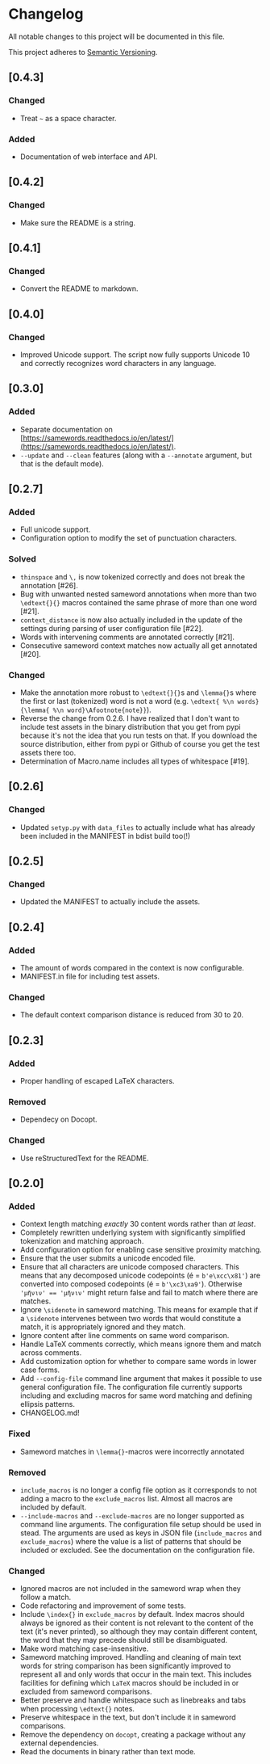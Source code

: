 # Changelog
All notable changes to this project will be documented in this file.

This project adheres to [Semantic Versioning](http://semver.org/spec/v2.0.0.html).

## [0.4.3]
### Changed
- Treat `~` as a space character.

### Added
- Documentation of web interface and API.

## [0.4.2]
### Changed
- Make sure the README is a string.

## [0.4.1]
### Changed
- Convert the README to markdown.

## [0.4.0]
### Changed
- Improved Unicode support. The script now fully supports Unicode 10 and
  correctly recognizes word characters in any language.

## [0.3.0]
### Added
- Separate documentation on
  [https://samewords.readthedocs.io/en/latest/](https://samewords.readthedocs.io/en/latest/).
- ``--update`` and ``--clean`` features (along with a ``--annotate`` argument,
  but that is the default mode).


## [0.2.7]
### Added
- Full unicode support.
- Configuration option to modify the set of punctuation characters.

### Solved
- `thinspace` and `\,` is now tokenized correctly and does not break the
  annotation [#26].
- Bug with unwanted nested sameword annotations when more than two `\edtext{}{}`
  macros contained the same phrase of more than one word [#21].
- `context_distance` is now also actually included in the update of the settings
  during parsing of user configuration file [#22].
- Words with intervening comments are annotated correctly [#21].
- Consecutive sameword context matches now actually all get annotated [#20].

### Changed
- Make the annotation more robust to `\edtext{}{}`s and `\lemma{}`s where the
  first or last (tokenized) word is not a word (e.g. `\edtext{ %\n
  words}{\lemma{ %\n word}\Afootnote{note}}`).
- Reverse the change from 0.2.6. I have realized that I don't want to include
  test assets in the binary distribution that you get from pypi because it's not
  the idea that you run tests on that. If you download the source distribution,
  either from pypi or Github of course you get the test assets there too.
- Determination of Macro.name includes all types of whitespace [#19].

## [0.2.6]
### Changed
- Updated `setyp.py` with `data_files` to actually include what has already been
  included in the MANIFEST in bdist build too(!)

## [0.2.5]
### Changed
- Updated the MANIFEST to actually include the assets.

## [0.2.4]
### Added
- The amount of words compared in the context is now configurable.
- MANIFEST.in file for including test assets.

### Changed
- The default context comparison distance is reduced from 30 to 20.

## [0.2.3]
### Added
- Proper handling of escaped LaTeX characters.

### Removed
- Dependecy on Docopt.

### Changed
- Use reStructuredText for the README.

## [0.2.0]
### Added
- Context length matching *exactly* 30 content words rather than *at least*.
- Completely rewritten underlying system with significantly simplified
  tokenization and matching approach.
- Add configuration option for enabling case sensitive proximity matching.
- Ensure that the user submits a unicode encoded file.
- Ensure that all characters are unicode composed characters. This means that
  any decomposed unicode codepoints (é = `b'e\xcc\x81'`) are converted into
  composed codepoints (é = `b'\xc3\xa9'`). Otherwise `'μῆνιν' == 'μῆνιν'` might
  return false and fail to match where there are matches.
- Ignore `\sidenote` in sameword matching. This means for example that if a
  `\sidenote` intervenes between two words that would constitute a match, it is
  appropriately ignored and they match.
- Ignore content after line comments on same word comparison.
- Handle LaTeX comments correctly, which means ignore them and match across
  comments.
- Add customization option for whether to compare same words in lower case
  forms.
- Add `--config-file` command line argument that makes it possible to use
  general configuration file. The configuration file currently supports
  including and excluding macros for same word matching and defining ellipsis
  patterns.
- CHANGELOG.md!

### Fixed
- Sameword matches in `\lemma{}`-macros were incorrectly annotated


### Removed
- `include_macros` is no longer a config file option as it corresponds to not
  adding a macro to the `exclude_macros` list. Almost all macros are included by
  default.
- `--include-macros` and `--exclude-macros` are no longer supported as command
  line arguments. The configuration file setup should be used in stead. The
  arguments are used as keys in JSON file (`include_macros` and
  `exclude_macros`) where the value is a list of patterns that should be
  included or excluded. See the documentation on the configuration file.

### Changed
- Ignored macros are not included in the sameword wrap when they follow a match.
- Code refactoring and improvement of some tests.
- Include `\index{}` in `exclude_macros` by default. Index macros should always
  be ignored as their content is not relevant to the content of the text (it's
  never printed), so although they may contain different content, the word that
  they may precede should still be disambiguated.
- Make word matching case-insensitive.
- Sameword matching improved. Handling and cleaning of main text words for
  string comparison has been significantly improved to represent all and only
  words that occur in the main text. This includes facilities for defining which
  `LaTeX` macros should be included in or excluded from sameword comparisons.
- Better preserve and handle whitespace such as linebreaks and tabs when
  processing `\edtext{}` notes.
- Preserve whitespace in the text, but don't include it in sameword comparisons.
- Remove the dependency on `docopt`, creating a package without any external
  dependencies.
- Read the documents in binary rather than text mode.

